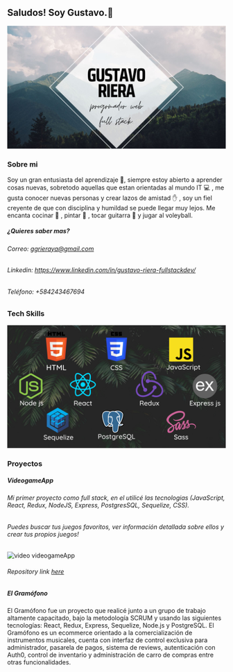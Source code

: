 ## Saludos! Soy Gustavo.👋 
![Imagen de presentacion](https://raw.githubusercontent.com/Gustavitory/Resources/master/port.jpg)

### Sobre mi
  Soy un gran entusiasta del aprendizaje :eyes:, siempre estoy abierto a aprender cosas nuevas, sobretodo aquellas que estan orientadas al mundo IT :computer: ,
  me gusta conocer nuevas personas y crear lazos de amistad :hand: , soy un fiel creyente de que con disciplina y humildad se puede llegar muy lejos.
  Me encanta cocinar :rice_cracker: , pintar 🎨 , tocar guitarra :guitar: y jugar al voleyball.
  ##### ¿Quieres saber mas?
  ###### Correo: ggrieraya@gmail.com
  ###### Linkedin: https://www.linkedin.com/in/gustavo-riera-fullstackdev/
  ###### Teléfono: +584243467694

### Tech Skills
![Imagen de skills](https://raw.githubusercontent.com/Gustavitory/Resources/master/skills.png)

### Proyectos

##### VideogameApp
###### Mi primer proyecto como full stack, en el utilicé las tecnologias (JavaScript, React, Redux, NodeJS, Express, PostgresSQL, Sequelize, CSS).
###### Puedes buscar tus juegos favoritos, ver información detallada sobre ellos y crear tus propios juegos!
![video videogameApp](https://raw.githubusercontent.com/Gustavitory/Resources/master/viadeogameApp.gif)
###### Repository link [here](https://github.com/Gustavitory/PI-Videogames-FT13)

##### El Gramófono
  El Gramófono fue un proyecto que realicé junto a un grupo de trabajo altamente capacitado, bajo la metodología SCRUM y usando las siguientes tecnologías: React, Redux, Express, Sequelize, Node.js y PostgreSQL.
  El Gramófono es un ecommerce orientado a la comercialización de instrumentos musicales, cuenta con interfaz de control exclusiva para administrador, pasarela de pagos, sistema de reviews, autenticación con Auth0, control de inventario y administración de carro de compras entre otras funcionalidades.
  

<!---
Gustavitory/Gustavitory is a ✨ special ✨ repository because its `README.md` (this file) appears on your GitHub profile.
You can click the Preview link to take a look at your changes.
--->

